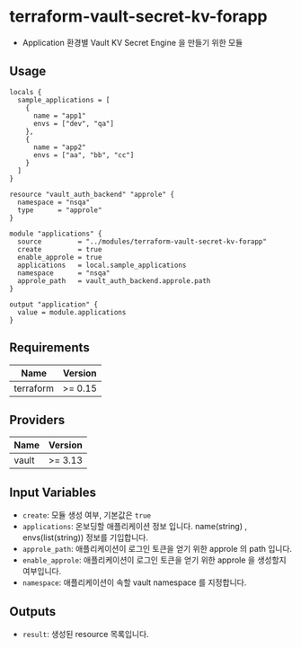 # terraform-vault-secret-kv-forapp

- Application 환경별 Vault KV Secret Engine 을 만들기 위한 모듈

## Usage

```hcl
locals {
  sample_applications = [
    {
      name = "app1"
      envs = ["dev", "qa"]
    },
    {
      name = "app2"
      envs = ["aa", "bb", "cc"]
    }
  ]
}

resource "vault_auth_backend" "approle" {
  namespace = "nsqa"
  type      = "approle"
}

module "applications" {
  source         = "../modules/terraform-vault-secret-kv-forapp"
  create         = true
  enable_approle = true
  applications   = local.sample_applications
  namespace      = "nsqa"
  approle_path   = vault_auth_backend.approle.path
}

output "application" {
  value = module.applications
}
```

## Requirements

| Name      | Version |
| --------- | ------- |
| terraform | >= 0.15 |

## Providers

| Name  | Version |
| ----- | ------- |
| vault | >= 3.13 |


## Input Variables

- `create`: 모듈 생성 여부, 기본값은 `true`
- `applications`: 온보딩할 애플리케이션 정보 입니다. name(string) , envs(list(string)) 정보를 기입합니다.
- `approle_path`: 애플리케이션이 로그인 토큰을 얻기 위한 approle 의 path 입니다. 
- `enable_approle`: 애플리케이션이 로그인 토큰을 얻기 위한 approle 을 생성할지 여부입니다.
- `namespace`: 애플리케이션이 속할 vault namespace 를 지정합니다.

## Outputs

- `result`: 생성된 resource 목록입니다. 